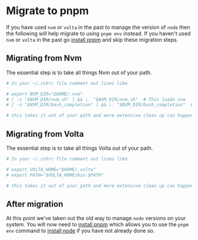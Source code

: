 # Migrate to pnpm

If you have used `nvm` or `volta` in the past to manage the version of `node`
then the following will help migrate to using `pnpm env` instead. If you haven't
used `nvm` or `volta` in the past go [install pnpm](guides/install-pnpm.md) and
skip these migration steps.

## Migrating from Nvm

The essential step is to take all things Nvm out of your path.

```zsh
# In your ~/.zshrc file comment out lines like

# export NVM_DIR="$HOME/.nvm"
# [ -s "$NVM_DIR/nvm.sh" ] && \. "$NVM_DIR/nvm.sh"  # This loads nvm
# [ -s "$NVM_DIR/bash_completion" ] && \. "$NVM_DIR/bash_completion"  # This loads nvm bash_completion

# this takes it out of your path and more extensive clean up can happen as needed
```

## Migrating from Volta

The essential step is to take all things Volta out of your path.

```zsh
# In your ~/.zshrc file comment out lines like

# export VOLTA_HOME="$HOME/.volta"
# export PATH="$VOLTA_HOME/bin:$PATH"

# this takes it out of your path and more extensive clean up can happen as needed
```

## After migration

At this point we've taken out the old way to manage `node` versions on your
system. You will now need to [install pnpm](guides/install-pnpm.md) which allows
you to use the `pnpm env` command to [install node](guides/install-node.md) if
you have not already done so.
